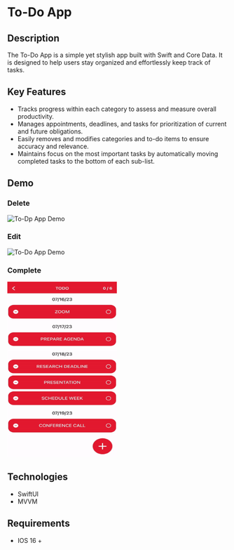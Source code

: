 # To-Do App 

##  Description
The To-Do App is a simple yet stylish app built with Swift and Core Data. It is designed to help users stay organized and effortlessly keep track of tasks. 

## Key Features 
- Tracks progress within each category to assess and measure overall productivity. 
- Manages appointments, deadlines, and tasks for prioritization of current and future obligations.
- Easily removes and modifies categories and to-do items to ensure accuracy and relevance.
- Maintains focus on the most important tasks by automatically moving completed tasks to the bottom of each sub-list.


## Demo
### Delete
<img src="ToDo/AddAndDelete.gif" alt="To-Dp App Demo" width="250" height="400">

### Edit 
<img src="ToDo/Edit.gif" alt="To-Do App Demo" width="250" height="400">

### Complete 
<img src="ToDo/Complete.gif" alt="To-Do App Demo" width="250" height="400">

## Technologies 
- SwiftUI
- MVVM

## Requirements 
- IOS 16 +
